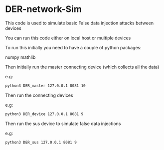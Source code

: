 # DER-network-Sim

This code is used to simulate basic False data injection attacks between devices

You can run this code either on local host or multiple devices

To run this initially you need to have a couple of python packages:

numpy
mathlib

Then initially run the master connecting device (which collects all the data)

e.g:
```Bash
python3 DER_master 127.0.0.1 8081 10
```

Then run the connecting devices

e.g:
```Bash
python3 DER_device 127.0.0.1 8081 9
```

Then run the sus device to simulate false data injections

e.g:
```Bash
python3 DER_sus 127.0.0.1 8081 9
```
